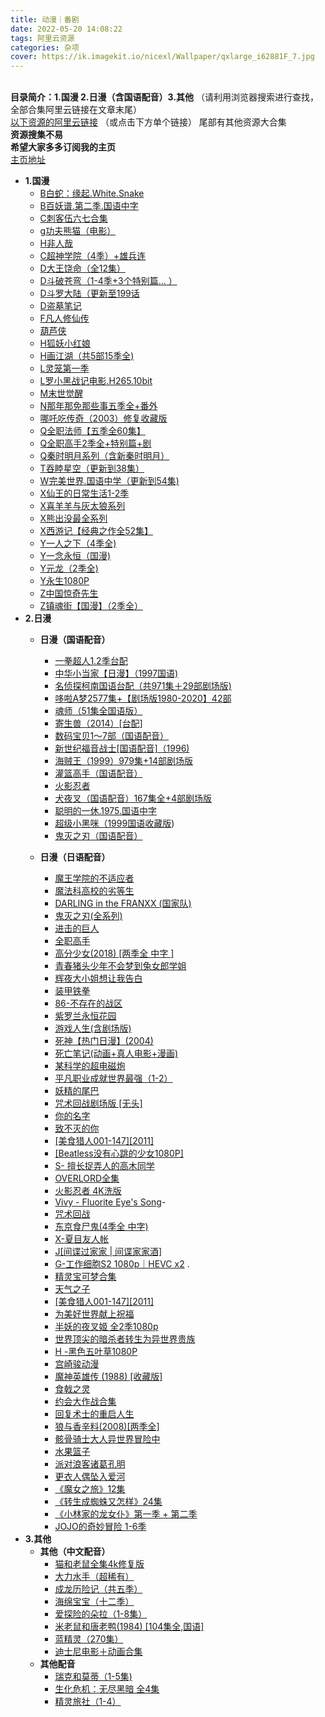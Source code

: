 ```yaml
---
title: 动漫｜番剧
date: 2022-05-20 14:08:22
tags: 阿里云资源
categories: 杂项
cover: https://ik.imagekit.io/nicexl/Wallpaper/qxlarge_i62881F_7.jpg
---
```

<br />**目录简介：1.国漫 2.日漫（含国语配音）3.其他** （请利用浏览器搜索进行查找，全部合集阿里云链接在文章末尾）<br />[以下资源的阿里云链接](https://www.aliyundrive.com/s/gVRUV8RTrFT) （或点击下方单个链接） 尾部有其他资源大合集<br />**资源搜集不易**<br />**希望大家多多订阅我的主页**<br />[主页地址](https://www.aliyundrive.com/u/7b9562898bb84cf180bc95908878bb59)
- **1.国漫**
  - [B白蛇：缘起.White.Snake](https://www.aliyundrive.com/s/R4w6TAxTJq5)
  - [B百妖谱.第二季.国语中字](https://www.aliyundrive.com/s/G5y3AFdBw67)
  - [C刺客伍六七合集](https://www.aliyundrive.com/s/pkf8EVHgLh7)
  - [g功夫熊猫（电影）](https://www.aliyundrive.com/s/SWYN9jZH5Qv)
  - [H非人哉](https://www.aliyundrive.com/s/tYHTHCceC9x)
  - [C超神学院（4季）+雄兵连](https://www.aliyundrive.com/s/vhvA6Zrikri)
  - [D大王饶命（全12集）](https://www.aliyundrive.com/s/vLunksmHHQQ)
  - [D斗破苍弯（1-4季+3个特别篇... ）](https://www.aliyundrive.com/s/W4Mk4nDS3M3)
  - [D斗罗大陆（更新至199话](https://www.aliyundrive.com/s/trkY3oAVrwB)
  - [D盗墓笔记](https://www.aliyundrive.com/s/xb7k8xUEbXs)
  - [F凡人修仙传](https://www.aliyundrive.com/s/VvBN4SEc1W8)
  - [葫芦侠](https://www.aliyundrive.com/s/TH4A9Trshr5)
  - [H狐妖小红娘](https://www.aliyundrive.com/s/H7knVHEgiUh)
  - [H画江湖（共5部15季全)](https://www.aliyundrive.com/s/pk12mA2djCK)
  - [L灵笼第一季](https://www.aliyundrive.com/s/aGExuyvSRnW)
  - [L罗小黑战记电影.H265.10bit](https://www.aliyundrive.com/s/ox74AqKu7oC)
  - [M末世觉醒](https://www.aliyundrive.com/s/fhbhvfpsGDZ)
  - [N那年那免那些事五季全+番外](https://www.aliyundrive.com/s/3nLvSLyzLo9)
  - [哪吒吃传奇（2003）修复收藏版](https://www.aliyundrive.com/s/rRQR5Q4mrZn)
  - [Q全职法师【五季全60集】](https://www.aliyundrive.com/s/NAJbeQ43mAH)
  - [Q全职高手2季全+特别篇+剧](https://www.aliyundrive.com/s/eEE2s4cCPgh)
  - [Q秦时明月系列（含新秦时明月）](https://www.aliyundrive.com/s/pebvziZ5fUU)
  - [T吞睦星空（更新到38集）](https://www.aliyundrive.com/s/D3QWrYZgDWi)
  - [W完美世界.国语中学（更新到54集)](https://www.aliyundrive.com/s/1HRv2gRn6dt)
  - [X仙王的日常生活1-2季](https://www.aliyundrive.com/s/ZuKB1kGtuvi)
  - [X喜羊羊与灰太狼系列](https://www.aliyundrive.com/s/ihAFZjtRmQg)
  - [X熊出没最全系列](https://www.aliyundrive.com/s/iXX9jo7i4q1)
  - [X西游记【经典之作全52集】](https://www.aliyundrive.com/s/kYCdp9xiE5P)
  - [Y一人之下（4季全)](https://www.aliyundrive.com/s/a19iJnD1ud9)
  - [Y一念永恒（国漫)](https://www.aliyundrive.com/s/5rMAgvrUurW)
  - [Y元龙（2季全)](https://www.aliyundrive.com/s/dTKoAtqr9KD)
  - [Y永生1080P](https://www.aliyundrive.com/s/K6zEPQACQxz)
  - [Z中国惊奇先生](https://www.aliyundrive.com/s/vG1eP8XKPDu)
  - [Z镇魂街【国漫】（2季全）](https://www.aliyundrive.com/s/mdYBmXehRHc)
- **2.日漫**
  - **日漫（国语配音）**

    - [一拳超人1.2季台配](https://www.aliyundrive.com/s/DpewXwPZWCA)
    - [中华小当家【日漫】（1997国语)](https://www.aliyundrive.com/s/4JCUpPWCbuH)
    - [名侦探柯南国语台配（共971集＋29部剧场版)](https://www.aliyundrive.com/s/eqXCETAp116)
    - [哆啦A梦2577集+【剧场版1980-2020】42部](https://www.aliyundrive.com/s/DD7JkA2MbFT)
    - [魂师（51集全国语版）](https://www.aliyundrive.com/s/GEjDwWWGAxz)
    - [寄生兽（2014）[台配]](https://www.aliyundrive.com/s/FH1YC2HdENc)
    - [数码宝贝1～7部（国语配音）](https://www.aliyundrive.com/s/btBUAShGooY)
    - [新世纪福音战士[国语配音]（1996)](https://www.aliyundrive.com/s/5GwNiD8HPtM)
    - [海贼王（1999）979集+14部剧场版](https://www.aliyundrive.com/s/AMDk1Gvkv9g)
    - [灌篮高手（国语配音）](https://www.aliyundrive.com/s/zvz15y1ZQV1)
    - [火影忍者](https://www.aliyundrive.com/s/27TFrnEsW1y)
    - [犬夜叉（国语配音）167集全+4部剧场版](https://www.aliyundrive.com/s/8d5KfbM3qPM)
    - [聪明的一休.1975.国语中字](https://www.aliyundrive.com/s/FY9K7X46MKr)
    - [超级小黑咪（1999国语收藏版](https://www.aliyundrive.com/s/iiQsqS4CSN9))
    - [鬼灭之刃（国语配音）](https://www.aliyundrive.com/s/Aa34roDXjVC)
  - **日漫（日语配音）**

    - [魔王学院的不适应者](https://www.aliyundrive.com/s/EY757Gqwcx9)
    - [魔法科高校的劣等生](https://www.aliyundrive.com/s/PGeSwErvuN1)
    - [DARLING in the FRANXX (国家队)](https://www.aliyundrive.com/s/QAdaHU58xTm)
    - [鬼灭之刃(全系列)](https://www.aliyundrive.com/s/fJQD9sV75GZ)
    - [进击的巨人](https://www.aliyundrive.com/s/xHjeFFVjtiK)
    - [全职高手](https://www.aliyundrive.com/s/2MB2ztkRAUh)
    - [高分少女(2018) [两季全 中字 ]](https://www.aliyundrive.com/s/XT1pY3xkNAr)
    - [青春猪头少年不会梦到兔女郎学姐](https://www.aliyundrive.com/s/pUXFVWp2dbB)
    - [辉夜大小姐想让我告白](https://www.aliyundrive.com/s/p851yzACQwM)
    - [装甲铁拳](https://www.aliyundrive.com/s/6mVGnDm1hyE)
    - [86-不存在的战区](https://www.aliyundrive.com/s/jRG4AnA88wB)
    - [紫罗兰永恒花园](https://www.aliyundrive.com/s/2ztx9B5KpMq)
    - [游戏人生(含剧场版)](https://www.aliyundrive.com/s/h72H8XWdVM)
    - [死神【热门日漫】(2004)](https://www.aliyundrive.com/s/9ZtvcdCEEpw)
    - [死亡笔记(动画+真人电影+漫画)](https://www.aliyundrive.com/s/s3M8CeoHK35)
    - [某科学的超电磁炮](https://www.aliyundrive.com/s/zAfbkrKpXUd)
    - [平凡职业成就世界最强（1-2）](https://www.aliyundrive.com/s/qEwZ7EEsKbp)
    - [妖精的尾巴](https://www.aliyundrive.com/s/W71jo71SRPT)
    - [咒术回战剧场版 [无头]](https://www.aliyundrive.com/s/aWpKpbcJD14)
    - [你的名字](https://www.aliyundrive.com/s/4HD8HMqaaRP)
    - [致不灭的你](https://www.aliyundrive.com/s/TH4A9Trshr5)
    - [[美食猎人001-147][2011]](https://www.aliyundrive.com/s/zR9kdfsECBB)
    - [[Beatless没有心跳的少女1080P]](https://www.aliyundrive.com/s/cwVmQ5M7EmJ)
    - [S- 擅长捉弄人的高木同学](https://www.aliyundrive.com/s/iwcVJyMm48c)
    - [OVERLORD全集](https://www.aliyundrive.com/s/bRKWPQBsTsP)
    - [火影忍者 4K洗版](https://www.aliyundrive.com/s/qU9YYYHVHtC)
    - [Vivy - Fluorite Eye's Song](https://www.aliyundrive.com/s/7NZJ3uU9VNz)-
    - [咒术回战](https://www.aliyundrive.com/s/E1a5cz4pRau)
    - [东京食尸鬼(4季全 中字)](https://www.aliyundrive.com/s/Hacs3eiuLd4)
    - [X-夏目友人帐](https://www.aliyundrive.com/s/FfN1beSpkao)
    - [J[间谍过家家 | 间谍家家酒]](https://www.aliyundrive.com/s/6zGNdGwW2bm)
    - [G-工作细胞S2 1080p｜HEVC x2](https://www.aliyundrive.com/s/okPztYbYKqs) .
    - [精灵宝可梦合集](https://www.aliyundrive.com/s/2r4obcDfxct)
    - [天气之子](https://www.aliyundrive.com/s/mfBjMVWrtYz)
    - [[美食猎人001-147][2011]](https://www.aliyundrive.com/s/QoL7aG8iWMP)
    - [为美好世界献上祝福](https://www.aliyundrive.com/s/WQw1pdaSCsa)
    - [半妖的夜叉姬 全2季1080p](https://www.aliyundrive.com/s/6MvcmSJJbES)
    - [世界顶尖的暗杀者转生为异世界贵族](https://www.aliyundrive.com/s/VLNVwFhFZHj)
    - [H -黑色五叶草1080P](https://www.aliyundrive.com/s/ZoZERxPEXsq)
    - [宫崎骏动漫](https://www.aliyundrive.com/s/6nWY8UdeXLq)
    - [魔神英雄传 (1988) [收藏版]](https://www.aliyundrive.com/s/KMA4qP4gk4V)
    - [食戟之灵](https://www.aliyundrive.com/s/NixTNAobLJV)
    - [约会大作战合集](https://www.aliyundrive.com/s/j7pzhP8foqp)
    - [回复术士的重启人生](https://www.aliyundrive.com/s/c2J675JFYaT)
    - [狼与香辛料(2008)[两季全]](https://www.aliyundrive.com/s/CPei1XY5QQM)
    - [骸骨骑士大人异世界冒险中](https://www.aliyundrive.com/s/nJEVcvJCnio)
    - [水果篮子](https://www.aliyundrive.com/s/booycZNGDwa)
    - [派对浪客诸葛孔明](https://www.aliyundrive.com/s/ttLXfYVVMhr)
    - [更衣人偶坠入爱河](https://www.aliyundrive.com/s/1xRRQKEejLP)
    - [《魔女之旅》12集](https://www.aliyundrive.com/s/5FinVkkLW6f)
    - [《转生成蜘蛛又怎样》24集](https://www.aliyundrive.com/s/NVr33LBawFt)
    - [《小林家的龙女仆》第一季 + 第二季](https://www.aliyundrive.com/s/WUoKSrbZ1d6)
    - [JOJO的奇妙冒险 1-6季](https://www.aliyundrive.com/s/JMwVsWPbL9V)
- **3.其他**
  - **其他（中文配音）**
    - [猫和老鼠全集4k修复版](https://www.aliyundrive.com/s/u9BM5YTEh8B)
    - [大力水手（超稀有）](https://www.aliyundrive.com/s/BQBWdpRGSoo)
    - [成龙历险记（共五季）](https://www.aliyundrive.com/s/zRZTBBQuBYt)
    - [海绵宝宝（十二季）](https://www.aliyundrive.com/s/MWUQNLmBYSX)
    - [爱探险的朵拉（1-8集）](https://www.aliyundrive.com/s/E1nWXk5YVng)
    - [米老鼠和唐老鸭(1984) [104集全,国语]](https://www.aliyundrive.com/s/9hZMTh1C2HZ)
    - [蓝精灵（270集）](https://www.aliyundrive.com/s/fLh4euZHHmL)
    - [迪士尼电影＋动画合集](https://www.aliyundrive.com/s/YUCX4sZJbN5)
  - **其他配音**
    - [瑞克和莫蒂（1-5集)](https://www.aliyundrive.com/s/4tZ646Mq9Pz)
    - [生化危机：无尽黑暗 全4集](https://www.aliyundrive.com/s/UiZBDYJX63x)
    - [精灵旅社（1-4）](https://www.aliyundrive.com/s/gtk7jDaQpqS)
